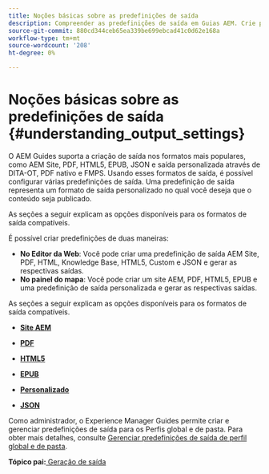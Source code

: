 ```yaml
---
title: Noções básicas sobre as predefinições de saída
description: Compreender as predefinições de saída em Guias AEM. Crie predefinições de saída no editor da Web e no painel de mapa para os formatos AEM, site, PDF, HTML5, EPUB, personalizado e JSON.
source-git-commit: 880cd344ceb65ea339be699ebcad41c0d62e168a
workflow-type: tm+mt
source-wordcount: '208'
ht-degree: 0%

---
```


# Noções básicas sobre as predefinições de saída {#understanding_output_settings}

O AEM Guides suporta a criação de saída nos formatos mais populares, como AEM Site, PDF, HTML5, EPUB, JSON e saída personalizada através de DITA-OT, PDF nativo e FMPS. Usando esses formatos de saída, é possível configurar várias predefinições de saída. Uma predefinição de saída representa um formato de saída personalizado no qual você deseja que o conteúdo seja publicado.

As seções a seguir explicam as opções disponíveis para os formatos de saída compatíveis.

É possível criar predefinições de duas maneiras:

- **No Editor da Web**: Você pode criar uma predefinição de saída AEM Site, PDF, HTML, Knowledge Base, HTML5, Custom e JSON e gerar as respectivas saídas.
- **No painel do mapa**: Você pode criar um site AEM, PDF, HTML5, EPUB e uma predefinição de saída personalizada e gerar as respectivas saídas.

As seções a seguir explicam as opções disponíveis para os formatos de saída compatíveis.

- **[Site AEM](generate-output-aem-site.md)**

- **[PDF](generate-output-pdf.md)**

- **[HTML5](generate-output-html5.md)**

- **[EPUB](generate-output-epub.md)**

- **[Personalizado](generate-output-custom.md)**

- **[JSON](generate-output-json.md)**

Como administrador, o Experience Manager Guides permite criar e gerenciar predefinições de saída para os Perfis global e de pasta. Para obter mais detalhes, consulte [Gerenciar predefinições de saída de perfil global e de pasta](./web-editor-manage-output-presets.md).

**Tópico pai:**[ Geração de saída](generate-output.md)
